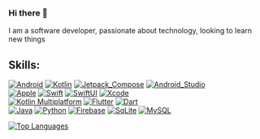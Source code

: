 ### Hi there 👋

I am a software developer, passionate about technology, looking to learn new things

## Skills:
[![Android](https://img.shields.io/badge/Android-3DDC84?style=for-the-badge&logo=android&logoColor=white)]()
[![Kotlin](https://img.shields.io/badge/Kotlin-0095D5?&style=for-the-badge&logo=kotlin&logoColor=white)]()
[![Jetpack_Compose](https://img.shields.io/badge/Jetpack_Compose-3DDB84?style=for-the-badge&logo=jetpack-compose&logoColor=white)]()
[![Android_Studio](https://img.shields.io/badge/Android_Studio-3DDD85?style=for-the-badge&logo=android-studio&logoColor=white)]()
</br>
[![Apple](https://img.shields.io/badge/iOS-999999?style=for-the-badge&logo=apple&logoColor=white)]()
[![Swift](https://img.shields.io/badge/Swift-FA7343?style=for-the-badge&logo=swift&logoColor=white)]()
[![SwiftUI](https://img.shields.io/badge/SwiftUI-2596BE?style=for-the-badge&logo=swift&logoColor=white)]()
[![Xcode](https://img.shields.io/badge/Xcode-1575F9?style=for-the-badge&logo=xcode&logoColor=white)]()
</br>
[![Kotlin Multiplatform](https://img.shields.io/badge/Kotlin_Multiplatform-7F52FF?&style=for-the-badge&logo=kotlin&logoColor=white)]()
[![Flutter](https://img.shields.io/badge/Flutter-02569B?style=for-the-badge&logo=flutter&logoColor=white)]()
[![Dart](https://img.shields.io/badge/Dart-0175C2?style=for-the-badge&logo=dart&logoColor=white)]()
</br>
[![Java](https://img.shields.io/badge/Java-f66700?style=for-the-badge&logo=java&logoColor=white)]()
[![Python](https://img.shields.io/badge/Python-3776AB?style=for-the-badge&logo=python&logoColor=white)]()
[![Firebase](https://img.shields.io/badge/Firebase-FFCA28?style=for-the-badge&logo=firebase&logoColor=white)]()
[![SqLite](https://img.shields.io/badge/SQLite-07405E?style=for-the-badge&logo=sqlite&logoColor=white)]()
[![MySQL](https://img.shields.io/badge/MySQL-00618b?style=for-the-badge&logo=mysql&logoColor=white)]()

[![Top Languages](https://github-readme-stats.vercel.app/api/top-langs/?username=neyogiry&layout=compact&langs_count=4)]()
